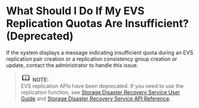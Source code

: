 # What Should I Do If My EVS Replication Quotas Are Insufficient? \(Deprecated\)<a name="evs_faq_0020"></a>

If the system displays a message indicating insufficient quota during an EVS replication pair creation or a replication consistency group creation or update, contact the administrator to handle this issue.

>![](public_sys-resources/icon-note.gif) **NOTE:**   
>EVS replication APIs have been deprecated. If you need to use the replication function, see  [Storage Disaster Recovery Service User Guide](https://docs.otc.t-systems.com/en-us/usermanual/sdrs/en-us_topic_0125068221.html)  and  [Storage Disaster Recovery Service API Reference](https://docs.otc.t-systems.com/en-us/api/sdrs/en-us_topic_0108184470.html).  

